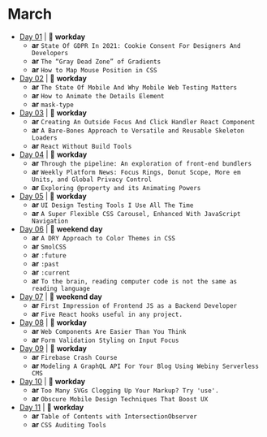 # March

- [Day 01](03-01-2021.md) | :construction_worker: **workday**
  - **ar** `State Of GDPR In 2021: Cookie Consent For Designers And Developers`
  - **ar** `The “Gray Dead Zone” of Gradients`
  - **ar** `How to Map Mouse Position in CSS`
- [Day 02](03-02-2021.md) | :construction_worker: **workday**
  - **ar** `The State Of Mobile And Why Mobile Web Testing Matters`
  - **ar** `How to Animate the Details Element`
  - **ar** `mask-type`
- [Day 03](03-03-2021.md) | :construction_worker: **workday**
  - **ar** `Creating An Outside Focus And Click Handler React Component`
  - **ar** `A Bare-Bones Approach to Versatile and Reusable Skeleton Loaders`
  - **ar** `React Without Build Tools`
- [Day 04](03-04-2021.md) | :construction_worker: **workday**
  - **ar** `Through the pipeline: An exploration of front-end bundlers`
  - **ar** `Weekly Platform News: Focus Rings, Donut Scope, More em Units, and Global Privacy Control`
  - **ar** `Exploring @property and its Animating Powers`
- [Day 05](03-05-2021.md) | :construction_worker: **workday**
  - **ar** `UI Design Testing Tools I Use All The Time`
  - **ar** `A Super Flexible CSS Carousel, Enhanced With JavaScript Navigation`
- [Day 06](03-06-2021.md) | :sunrise_over_mountains: **weekend day**
  - **ar** `A DRY Approach to Color Themes in CSS`
  - **ar** `SmolCSS`
  - **ar** `:future`
  - **ar** `:past`
  - **ar** `:current`
  - **ar** `To the brain, reading computer code is not the same as reading language`
- [Day 07](03-07-2021.md) | :sunrise_over_mountains: **weekend day**
  - **ar** `First Impression of Frontend JS as a Backend Developer`
  - **ar** `Five React hooks useful in any project.`
- [Day 08](03-08-2021.md) | :construction_worker: **workday**
  - **ar** `Web Components Are Easier Than You Think`
  - **ar** `Form Validation Styling on Input Focus`
- [Day 09](03-09-2021.md) | :construction_worker: **workday**
  - **ar** `Firebase Crash Course`
  - **ar** `Modeling A GraphQL API For Your Blog Using Webiny Serverless CMS`
- [Day 10](03-10-2021.md) | :construction_worker: **workday**
  - **ar** `Too Many SVGs Clogging Up Your Markup? Try 'use'.`
  - **ar** `Obscure Mobile Design Techniques That Boost UX`
- [Day 11](03-11-2021.md) | :construction_worker: **workday**
  - **ar** `Table of Contents with IntersectionObserver`
  - **ar** `CSS Auditing Tools`
